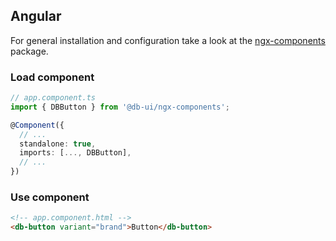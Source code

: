 ## Angular

For general installation and configuration take a look at the [ngx-components](https://www.npmjs.com/package/@db-ui/ngx-components) package.

### Load component

```ts app.component.ts
// app.component.ts
import { DBButton } from '@db-ui/ngx-components';

@Component({
  // ...
  standalone: true,
  imports: [..., DBButton],
  // ...
})
```

### Use component

```html app.component.html
<!-- app.component.html -->
<db-button variant="brand">Button</db-button>
```
